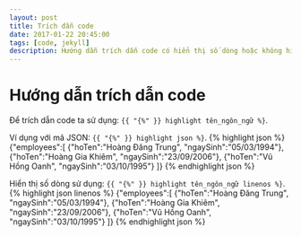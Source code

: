 ```yaml
---
layout: post
title: Trích dẫn code
date: 2017-01-22 20:45:00
tags: [code, jekyll]
description: Hướng dẫn trích dẫn code có hiển thị số dòng hoặc không hiển thị số dòng.
---
```


# Hướng dẫn trích dẫn code

Để trích dẫn code ta sử dụng: `{{ "{%" }} highlight tên_ngôn_ngữ %}`.

Ví dụng với mã JSON: `{{ "{%" }} highlight json %}`.
{% highlight json %}
{"employees":[
    {"hoTen":"Hoàng Đăng Trung", "ngaySinh":"05/03/1994"},
    {"hoTen":"Hoàng Gia Khiêm", "ngaySinh":"23/09/2006"},
    {"hoTen":"Vũ Hồng Oanh", "ngaySinh":"03/10/1995"}
]}
{% endhighlight json %}

Hiển thị số dòng sử dụng: `{{ "{%" }} highlight tên_ngôn_ngữ linenos %}`.
{% highlight json linenos %}
{"employees":[
    {"hoTen":"Hoàng Đăng Trung", "ngaySinh":"05/03/1994"},
    {"hoTen":"Hoàng Gia Khiêm", "ngaySinh":"23/09/2006"},
    {"hoTen":"Vũ Hồng Oanh", "ngaySinh":"03/10/1995"}
]}
{% endhighlight json %}